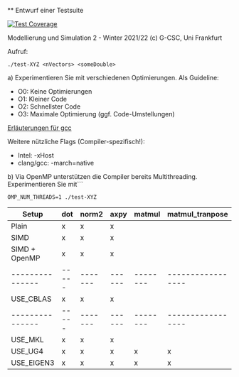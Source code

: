 ** Entwurf einer Testsuite 


[![Test Coverage](https://api.codeclimate.com/v1/badges/4574f8cee11c1e3a82aa/test_coverage)](https://codeclimate.com/github/anaegel/benchmark-matvec/test_coverage)

Modellierung und Simulation 2 - Winter 2021/22
(c) G-CSC, Uni Frankfurt

Aufruf:

```
./test-XYZ <nVectors> <someDouble>
```

 
a) Experimentieren Sie mit verschiedenen Optimierungen. Als Guideline:
- O0: Keine Optimierungen
- O1: Kleiner Code
- O2: Schnellster Code
- O3: Maximale Optimierung (ggf. Code-Umstellungen)

[Erläuterungen für gcc](https://gcc.gnu.org/onlinedocs/gcc/Optimize-Options.html) 

Weitere nützliche Flags (Compiler-spezifisch!): 
- Intel: -xHost
- clang/gcc: -march=native


b) Via OpenMP unterstützen die Compiler bereits Multithreading. Experimentieren Sie mit```

```
OMP_NUM_THREADS=1 ./test-XYZ
```
| Setup         | dot | norm2 | axpy | matmul | matmul_tranpose |
|---------------|-----|-------|------|--------|-----------------|
| Plain         | x   | x     | x    |        |                 |
| SIMD          | x   | x     | x    |        |                 |
| SIMD + OpenMP | x   | x     | x    |        |                 |
|---------------|-----|-------|------|--------|-----------------|
| USE_CBLAS     | x   | x     | x    |        |                 |
|---------------|-----|-------|------|--------|-----------------|
| USE_MKL       | x   | x     | x    |        |                 |
| USE_UG4       | x   | x     | x    | x      | x               |
| USE_EIGEN3    | x   | x     | x    | x      | x               |

